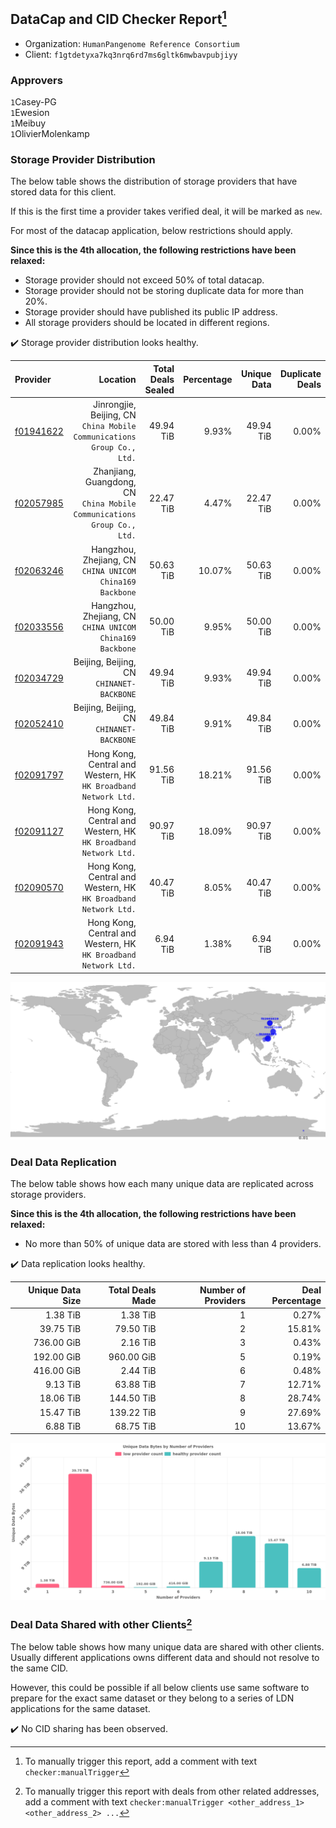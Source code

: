## DataCap and CID Checker Report[^1]
 - Organization: `HumanPangenome Reference Consortium`
 - Client: `f1gtdetyxa7kq3nrq6rd7ms6gltk6mwbavpubjiyy`
### Approvers
`1`Casey-PG<br/>`1`Ewesion<br/>`1`Meibuy<br/>`1`OlivierMolenkamp

### Storage Provider Distribution
The below table shows the distribution of storage providers that have stored data for this client.

If this is the first time a provider takes verified deal, it will be marked as `new`.

For most of the datacap application, below restrictions should apply.

**Since this is the 4th allocation, the following restrictions have been relaxed:**
 - Storage provider should not exceed 50% of total datacap.
 - Storage provider should not be storing duplicate data for more than 20%.
 - Storage provider should have published its public IP address.
 - All storage providers should be located in different regions.

✔️ Storage provider distribution looks healthy.

| Provider                                              |                                                                   Location | Total Deals Sealed | Percentage | Unique Data | Duplicate Deals |
| :---------------------------------------------------- | -------------------------------------------------------------------------: | -----------------: | ---------: | ----------: | --------------: |
| [f01941622](https://filfox.info/en/address/f01941622) |  Jinrongjie, Beijing, CN<br/>`China Mobile Communications Group Co., Ltd.` |          49.94 TiB |      9.93% |   49.94 TiB |           0.00% |
| [f02057985](https://filfox.info/en/address/f02057985) | Zhanjiang, Guangdong, CN<br/>`China Mobile Communications Group Co., Ltd.` |          22.47 TiB |      4.47% |   22.47 TiB |           0.00% |
| [f02063246](https://filfox.info/en/address/f02063246) |                Hangzhou, Zhejiang, CN<br/>`CHINA UNICOM China169 Backbone` |          50.63 TiB |     10.07% |   50.63 TiB |           0.00% |
| [f02033556](https://filfox.info/en/address/f02033556) |                Hangzhou, Zhejiang, CN<br/>`CHINA UNICOM China169 Backbone` |          50.00 TiB |      9.95% |   50.00 TiB |           0.00% |
| [f02034729](https://filfox.info/en/address/f02034729) |                               Beijing, Beijing, CN<br/>`CHINANET-BACKBONE` |          49.94 TiB |      9.93% |   49.94 TiB |           0.00% |
| [f02052410](https://filfox.info/en/address/f02052410) |                               Beijing, Beijing, CN<br/>`CHINANET-BACKBONE` |          49.84 TiB |      9.91% |   49.84 TiB |           0.00% |
| [f02091797](https://filfox.info/en/address/f02091797) |         Hong Kong, Central and Western, HK<br/>`HK Broadband Network Ltd.` |          91.56 TiB |     18.21% |   91.56 TiB |           0.00% |
| [f02091127](https://filfox.info/en/address/f02091127) |         Hong Kong, Central and Western, HK<br/>`HK Broadband Network Ltd.` |          90.97 TiB |     18.09% |   90.97 TiB |           0.00% |
| [f02090570](https://filfox.info/en/address/f02090570) |         Hong Kong, Central and Western, HK<br/>`HK Broadband Network Ltd.` |          40.47 TiB |      8.05% |   40.47 TiB |           0.00% |
| [f02091943](https://filfox.info/en/address/f02091943) |         Hong Kong, Central and Western, HK<br/>`HK Broadband Network Ltd.` |           6.94 TiB |      1.38% |    6.94 TiB |           0.00% |

<img src="https://raw.githubusercontent.com/data-preservation-programs/filplus-checker-assets/main/filecoin-project/filecoin-plus-large-datasets/issues/1616/1680720031474.png"/>

### Deal Data Replication
The below table shows how each many unique data are replicated across storage providers.


**Since this is the 4th allocation, the following restrictions have been relaxed:**
- No more than 50% of unique data are stored with less than 4 providers.

✔️ Data replication looks healthy.

| Unique Data Size | Total Deals Made | Number of Providers | Deal Percentage |
| ---------------: | ---------------: | ------------------: | --------------: |
|         1.38 TiB |         1.38 TiB |                   1 |           0.27% |
|        39.75 TiB |        79.50 TiB |                   2 |          15.81% |
|       736.00 GiB |         2.16 TiB |                   3 |           0.43% |
|       192.00 GiB |       960.00 GiB |                   5 |           0.19% |
|       416.00 GiB |         2.44 TiB |                   6 |           0.48% |
|         9.13 TiB |        63.88 TiB |                   7 |          12.71% |
|        18.06 TiB |       144.50 TiB |                   8 |          28.74% |
|        15.47 TiB |       139.22 TiB |                   9 |          27.69% |
|         6.88 TiB |        68.75 TiB |                  10 |          13.67% |

<img src="https://raw.githubusercontent.com/data-preservation-programs/filplus-checker-assets/main/filecoin-project/filecoin-plus-large-datasets/issues/1616/1680720032216.png"/>

### Deal Data Shared with other Clients[^3]
The below table shows how many unique data are shared with other clients.
Usually different applications owns different data and should not resolve to the same CID.

However, this could be possible if all below clients use same software to prepare for the exact same dataset or they belong to a series of LDN applications for the same dataset.

✔️ No CID sharing has been observed.

[^1]: To manually trigger this report, add a comment with text `checker:manualTrigger`

[^2]: Deals from those addresses are combined into this report as they are specified with `checker:manualTrigger`

[^3]: To manually trigger this report with deals from other related addresses, add a comment with text `checker:manualTrigger <other_address_1> <other_address_2> ...`
